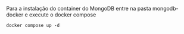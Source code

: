Para a instalação do container do MongoDB entre na pasta mongodb-docker e execute
o docker compose
```
docker compose up -d
```